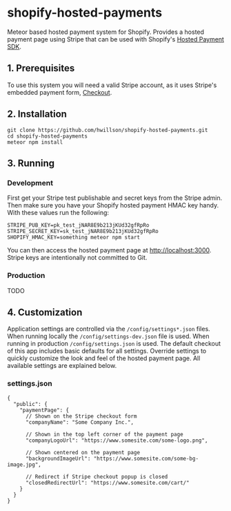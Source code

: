 # shopify-hosted-payments

Meteor based hosted payment system for Shopify. Provides a hosted payment page using Stripe that can be used with Shopify's [Hosted Payment SDK](https://help.shopify.com/api/sdks/hosted-payment-sdk).

## 1. Prerequisites

To use this system you will need a valid Stripe account, as it uses Stripe's embedded payment form, [Checkout](https://stripe.com/checkout).

## 2. Installation

```
git clone https://github.com/hwillson/shopify-hosted-payments.git
cd shopify-hosted-payments
meteor npm install
```

## 3. Running

### Development

First get your Stripe test publishable and secret keys from the Stripe admin. Then make sure you have your Shopify hosted payment HMAC key handy. With these values run the following:

```
STRIPE_PUB_KEY=pk_test_jNAR8E9b213jKUd32gfRpRo STRIPE_SECRET_KEY=sk_test_jNAR8E9b213jKUd32gfRpRo SHOPIFY_HMAC_KEY=something meteor npm start
```

You can then access the hosted payment page at [http://localhost:3000](). Stripe keys are intentionally not committed to Git.

### Production

TODO

## 4. Customization

Application settings are controlled via the `/config/settings*.json` files. When running locally the `/config/settings-dev.json` file is used. When running in production `/config/settings.json` is used. The default checkout of this app includes basic defaults for all settings. Override settings to quickly customize the look and feel of the hosted payment page. All available settings are explained below.

### settings.json

```
{
  "public": {
    "paymentPage": {            
      // Shown on the Stripe checkout form
      "companyName": "Some Company Inc.",
    
      // Shown in the top left corner of the payment page
      "companyLogoUrl": "https://www.somesite.com/some-logo.png",
      
      // Shown centered on the payment page
      "backgroundImageUrl": "https://www.somesite.com/some-bg-image.jpg",
      
      // Redirect if Stripe checkout popup is closed
      "closedRedirectUrl": "https://www.somesite.com/cart/"
    }  
  }
}
```